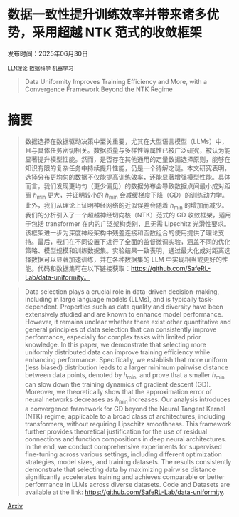 # 数据一致性提升训练效率并带来诸多优势，采用超越 NTK 范式的收敛框架

发布时间：2025年06月30日

`LLM理论` `数据科学` `机器学习`

> Data Uniformity Improves Training Efficiency and More, with a Convergence Framework Beyond the NTK Regime

# 摘要

> 数据选择在数据驱动决策中至关重要，尤其在大型语言模型（LLMs）中，且与具体任务密切相关。数据质量与多样性等属性已被广泛研究，被认为能显著提升模型性能。然而，是否存在其他通用的定量数据选择原则，能够在知识有限的复杂任务中持续提升性能，仍是一个待解之谜。本文研究表明，选择分布更均匀的数据不仅能提高训练效率，还能显著增强模型性能。具体而言，我们发现更均匀（更少偏见）的数据分布会导致数据点间最小成对距离 $h_{\min}$ 更大，并证明较小的 $h_{\min}$ 会减缓梯度下降（GD）的训练动力学。此外，我们从理论上证明神经网络的近似误差会随着 $h_{\min}$ 的增加而减少。我们的分析引入了一个超越神经切向核（NTK）范式的 GD 收敛框架，适用于包括 transformer 在内的广泛架构类别，且无需 Lipschitz 光滑性要求。该框架进一步为深度神经架构中残差连接和函数组合的使用提供了理论支持。最后，我们在不同设置下进行了全面的监督微调实验，涵盖不同的优化策略、模型规模和训练数据集。实验结果一致表明，通过最大化成对距离选择数据可以显著加速训练，并在各种数据集的 LLM 中实现相当或更好的性能。代码和数据集可在以下链接获取：https://github.com/SafeRL-Lab/data-uniformity。


> Data selection plays a crucial role in data-driven decision-making, including in large language models (LLMs), and is typically task-dependent. Properties such as data quality and diversity have been extensively studied and are known to enhance model performance. However, it remains unclear whether there exist other quantitative and general principles of data selection that can consistently improve performance, especially for complex tasks with limited prior knowledge. In this paper, we demonstrate that selecting more uniformly distributed data can improve training efficiency while enhancing performance. Specifically, we establish that more uniform (less biased) distribution leads to a larger minimum pairwise distance between data points, denoted by $h_{\min}$, and prove that a smaller $h_{\min}$ can slow down the training dynamics of gradient descent (GD). Moreover, we theoretically show that the approximation error of neural networks decreases as $h_{\min}$ increases. Our analysis introduces a convergence framework for GD beyond the Neural Tangent Kernel (NTK) regime, applicable to a broad class of architectures, including transformers, without requiring Lipschitz smoothness. This framework further provides theoretical justification for the use of residual connections and function compositions in deep neural architectures. In the end, we conduct comprehensive experiments for supervised fine-tuning across various settings, including different optimization strategies, model sizes, and training datasets. The results consistently demonstrate that selecting data by maximizing pairwise distance significantly accelerates training and achieves comparable or better performance in LLMs across diverse datasets. Code and Datasets are available at the link: https://github.com/SafeRL-Lab/data-uniformity.

[Arxiv](https://arxiv.org/abs/2506.24120)